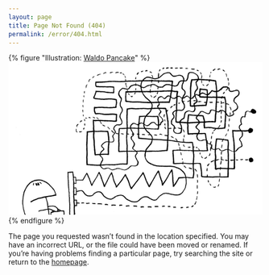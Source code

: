 ```yaml
---
layout: page
title: Page Not Found (404)
permalink: /error/404.html
---
```

{% figure "Illustration: [Waldo Pancake](http://waldopancake.com/)" %}
![](/assets/images/error/404.png)
{% endfigure %}

The page you requested wasn’t found in the location specified. You may have an incorrect URL, or the file could have been moved or renamed. If you’re having problems finding a particular page, try searching the site or return to the [homepage](/).
